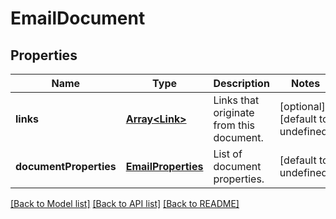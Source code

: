 
# EmailDocument

## Properties
Name | Type | Description | Notes
------------ | ------------- | ------------- | -------------
**links** | [**Array&lt;Link&gt;**](Link.md) | Links that originate from this document.              | [optional] [default to undefined]
**documentProperties** | [**EmailProperties**](EmailProperties.md) | List of document properties.              | [default to undefined]



[[Back to Model list]](README.md#documentation-for-models) [[Back to API list]](README.md#documentation-for-api-endpoints) [[Back to README]](README.md)

